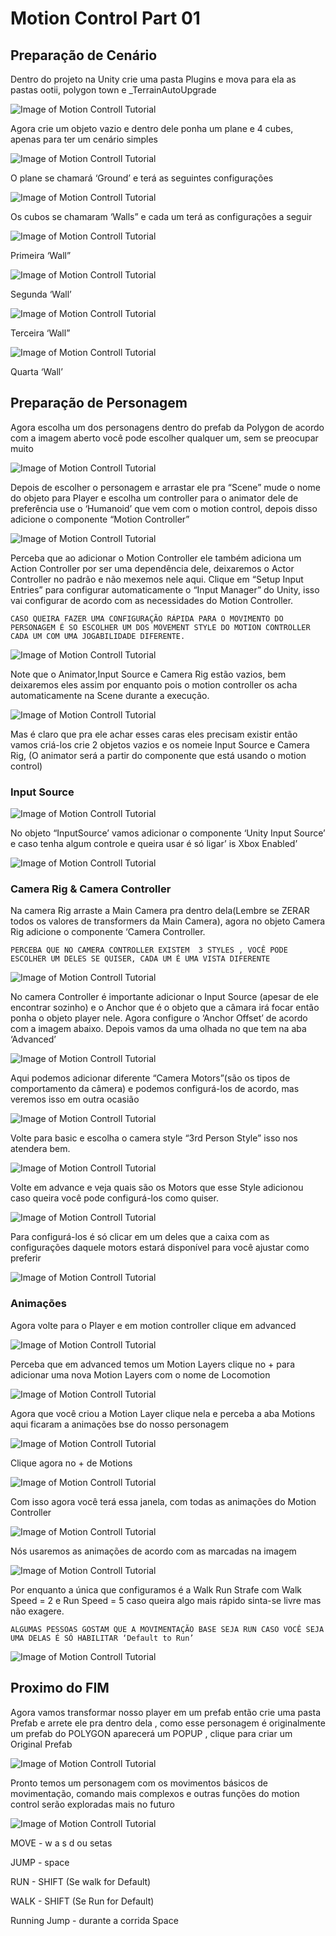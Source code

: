 # Motion Control Part 01

## Preparação de Cenário
Dentro do projeto na Unity crie uma pasta Plugins e mova para ela as pastas ootii, polygon town e _TerrainAutoUpgrade

![Image of Motion Controll Tutorial](https://raw.githubusercontent.com/feldavol/unity_tutorials/master/motion_control_polygon/images/05.PNG)

Agora crie um objeto vazio e dentro dele ponha um plane e 4 cubes, apenas para ter um cenário simples

![Image of Motion Controll Tutorial](https://raw.githubusercontent.com/feldavol/unity_tutorials/master/motion_control_polygon/images/06.PNG)

O plane se chamará ‘Ground’ e terá as seguintes configurações

![Image of Motion Controll Tutorial](https://raw.githubusercontent.com/feldavol/unity_tutorials/master/motion_control_polygon/images/07.PNG)

Os cubos se chamaram ‘Walls” e cada um terá as configurações a seguir

![Image of Motion Controll Tutorial](https://raw.githubusercontent.com/feldavol/unity_tutorials/master/motion_control_polygon/images/08.PNG)

Primeira ‘Wall”

![Image of Motion Controll Tutorial](https://raw.githubusercontent.com/feldavol/unity_tutorials/master/motion_control_polygon/images/09.PNG)

Segunda ‘Wall’

![Image of Motion Controll Tutorial](https://raw.githubusercontent.com/feldavol/unity_tutorials/master/motion_control_polygon/images/10.PNG)

Terceira ‘Wall”

![Image of Motion Controll Tutorial](https://raw.githubusercontent.com/feldavol/unity_tutorials/master/motion_control_polygon/images/11.PNG)

Quarta ‘Wall’

## Preparação de Personagem

Agora escolha um dos personagens dentro do prefab da Polygon de acordo com a imagem aberto você pode escolher qualquer um, sem se preocupar muito

![Image of Motion Controll Tutorial](https://raw.githubusercontent.com/feldavol/unity_tutorials/master/motion_control_polygon/images/12.PNG)

Depois de escolher o personagem  e arrastar ele pra “Scene” mude o nome do objeto para Player e escolha um controller para o animator dele de preferência  use o ‘Humanoid’ que vem com o motion control, depois disso adicione o componente “Motion Controller”

![Image of Motion Controll
Tutorial](https://raw.githubusercontent.com/feldavol/unity_tutorials/master/motion_control_polygon/images/13.PNG)

Perceba que ao adicionar o Motion Controller ele também adiciona um Action Controller por ser uma dependência dele, deixaremos o Actor Controller no padrão e não mexemos nele aqui.  Clique em “Setup Input Entries” para configurar automaticamente o “Input Manager” do Unity, isso vai configurar de acordo com as necessidades do Motion Controller.

 `CASO QUEIRA FAZER UMA CONFIGURAÇÃO RÁPIDA PARA O MOVIMENTO DO PERSONAGEM É SO ESCOLHER UM DOS MOVEMENT STYLE DO MOTION CONTROLLER CADA UM COM UMA JOGABILIDADE DIFERENTE.`
 
![Image of Motion Controll Tutorial](https://raw.githubusercontent.com/feldavol/unity_tutorials/master/motion_control_polygon/images/14.PNG)

 Note que o Animator,Input Source e Camera Rig estão vazios, bem deixaremos eles assim por enquanto pois o motion controller os acha automaticamente na Scene durante a execução.
 
![Image of Motion Controll Tutorial](https://raw.githubusercontent.com/feldavol/unity_tutorials/master/motion_control_polygon/images/15.PNG)

Mas é claro que pra ele achar esses caras eles precisam existir então vamos criá-los crie 2 objetos vazios e os nomeie Input Source e Camera Rig, (O animator será a partir do componente que está usando o motion control)

### Input Source

![Image of Motion Controll Tutorial](https://raw.githubusercontent.com/feldavol/unity_tutorials/master/motion_control_polygon/images/16.PNG)

No objeto “InputSource’ vamos adicionar o componente ‘Unity Input Source’ e caso tenha algum controle e queira usar é só ligar’ is Xbox Enabled’

![Image of Motion Controll Tutorial](https://raw.githubusercontent.com/feldavol/unity_tutorials/master/motion_control_polygon/images/17.PNG)

### Camera Rig & Camera Controller

Na camera Rig arraste a Main Camera pra dentro dela(Lembre se ZERAR todos os valores de transformers da Main Camera), agora no objeto Camera Rig adicione o componente ‘Camera Controller.

`PERCEBA QUE NO CAMERA CONTROLLER EXISTEM  3 STYLES , VOCÊ PODE ESCOLHER UM DELES SE QUISER, CADA UM É UMA VISTA DIFERENTE `

![Image of Motion Controll Tutorial](https://raw.githubusercontent.com/feldavol/unity_tutorials/master/motion_control_polygon/images/18.PNG)

No camera Controller é importante adicionar o Input Source (apesar de ele encontrar sozinho) e o Anchor que é o objeto que a câmara irá focar então ponha o objeto player nele. Agora configure o ‘Anchor Offset’ de acordo com a imagem abaixo. Depois vamos da uma olhada no que tem na aba ‘Advanced’

![Image of Motion Controll Tutorial](https://raw.githubusercontent.com/feldavol/unity_tutorials/master/motion_control_polygon/images/19.PNG)

Aqui podemos adicionar diferente “Camera Motors”(são os tipos de comportamento da câmera) e podemos configurá-los de acordo, mas veremos isso em outra ocasião

![Image of Motion Controll Tutorial](https://raw.githubusercontent.com/feldavol/unity_tutorials/master/motion_control_polygon/images/19a.PNG)

Volte para basic e escolha o camera style “3rd Person Style” isso nos atendera bem.

![Image of Motion Controll Tutorial](https://raw.githubusercontent.com/feldavol/unity_tutorials/master/motion_control_polygon/images/20.PNG)

Volte em advance e veja quais são os Motors que esse Style adicionou caso queira você pode configurá-los como quiser.

![Image of Motion Controll Tutorial](https://raw.githubusercontent.com/feldavol/unity_tutorials/master/motion_control_polygon/images/20a.PNG)

Para configurá-los é só clicar em um deles que a caixa com as configurações daquele motors estará disponível para você ajustar como preferir

![Image of Motion Controll Tutorial](https://raw.githubusercontent.com/feldavol/unity_tutorials/master/motion_control_polygon/images/20b.PNG)

### Animações

Agora volte para o Player e em motion controller clique em advanced 

![Image of Motion Controll Tutorial](https://raw.githubusercontent.com/feldavol/unity_tutorials/master/motion_control_polygon/images/21.PNG)

Perceba que em advanced temos um Motion Layers clique no + para adicionar uma nova Motion Layers com o nome de Locomotion

![Image of Motion Controll Tutorial](https://raw.githubusercontent.com/feldavol/unity_tutorials/master/motion_control_polygon/images/21a.PNG)

Agora que você criou a Motion Layer clique nela e perceba a aba Motions aqui ficaram a animações bse do nosso personagem

![Image of Motion Controll Tutorial](https://raw.githubusercontent.com/feldavol/unity_tutorials/master/motion_control_polygon/images/21c.PNG)

Clique agora no + de Motions

![Image of Motion Controll Tutorial](https://raw.githubusercontent.com/feldavol/unity_tutorials/master/motion_control_polygon/images/21d.PNG)

Com isso agora você terá essa janela, com todas as animações do Motion Controller

![Image of Motion Controll Tutorial](https://raw.githubusercontent.com/feldavol/unity_tutorials/master/motion_control_polygon/images/22.PNG)


Nós usaremos as animações de acordo com as marcadas na imagem

![Image of Motion Controll Tutorial](https://raw.githubusercontent.com/feldavol/unity_tutorials/master/motion_control_polygon/images/22a.PNG)

Por enquanto a única que configuramos é a Walk Run Strafe com Walk Speed  =  2 e Run Speed = 5 caso queira algo mais rápido sinta-se livre mas não exagere.

`ALGUMAS PESSOAS GOSTAM QUE A MOVIMENTAÇÃO BASE SEJA RUN CASO VOCÊ SEJA UMA DELAS É SÓ HABILITAR ‘Default to Run’`

![Image of Motion Controll Tutorial](https://raw.githubusercontent.com/feldavol/unity_tutorials/master/motion_control_polygon/images/23.PNG)

## Proximo do FIM
Agora vamos transformar nosso player em um prefab então crie uma pasta Prefab e arrete ele pra dentro dela , como esse personagem é originalmente um prefab do POLYGON aparecerá um POPUP , clique para criar um Original Prefab

![Image of Motion Controll Tutorial](https://raw.githubusercontent.com/feldavol/unity_tutorials/master/motion_control_polygon/images/EXTRA.PNG)

Pronto temos um personagem com os movimentos básicos de movimentação, comando mais complexos e outras funções do motion control serão exploradas mais no futuro

![Image of Motion Controll Tutorial](https://raw.githubusercontent.com/feldavol/unity_tutorials/master/motion_control_polygon/images/24.PNG)

MOVE  - w a s d  ou setas 

JUMP - space

RUN  - SHIFT (Se walk for Default)

WALK  - SHIFT (Se Run for Default)

Running Jump - durante a corrida Space
